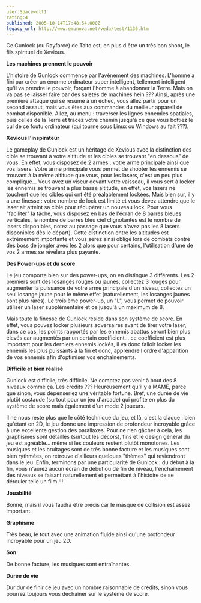 ```yaml
---
user:Spacewolf1
rating:4
published: 2005-10-14T17:48:54.000Z
legacy_url: http://www.emunova.net/veda/test/1136.htm
---
```

Ce Gunlock (ou Rayforce) de Taito est, en plus d'être un très bon shoot, le fils spirituel de Xevious.  

  

**Les machines prennent le pouvoir**  

L'histoire de Gunlock commence par l'avènement des machines. L'homme a fini par créer un énorme ordinateur super intelligent, tellement intelligent qu'il va prendre le pouvoir, forçant l'homme à abandonner la Terre. Mais on va pas se laisser faire par des saletés de machines hein ??? Ainsi, après une première attaque qui se résume à un échec, vous allez partir pour un second assaut, mais vous êtes aux commandes du meilleur appareil de combat disponible. Allez, au menu : traverser les lignes ennemies spatiales, puis celles de la Terre et tracez votre chemin jusqu'à ce que vous bottiez le cul de ce foutu ordinateur (qui tourne sous Linux ou Windows au fait ???).  

  

**Xevious l'inspirateur**  

Le gameplay de Gunlock est un héritage de Xevious avec la distinction des cible se trouvant à votre altitude et les cibles se trouvant "en dessous" de vous. En effet, vous disposez de 2 armes : votre arme principale ainsi que vos lasers. Votre arme principale vous permet de shooter les ennemis se trouvant à la même altitude que vous, pour les lasers, c'est un peu plus compliqué... Vous avez un viseur devant votre vaisseau, il vous sert à locker les ennemis se trouvant à plus basse altitude, en effet, vos lasers ne touchent que les cibles qui ont été préalablement lockées. Mais bien sur, il y a une finesse : votre nombre de lock est limité et vous devez attendre que le laser ait atteint sa cible pour récupérer un nouveau lock. Pour vous "faciliter" la tâche, vous disposez en bas de l'écran de 8 barres bleues verticales, le nombre de barres bleu ciel clignotantes est le nombre de lasers disponibles, notez au passage que vous n'avez pas les 8 lasers disponibles dès le départ). Cette distinction entre les altitudes est extrêmement importante et vous serez ainsi obligé lors de combats contre des boss de jongler avec les 2 alors que pour certains, l'utilisation d'une de vos 2 armes se révélera plus payante.  

  

**Des Power-ups et du score**  

Le jeu comporte bien sur des power-ups, on en distingue 3 différents. Les 2 premiers sont des losanges rouges ou jaunes, collectez 3 rouges pour augmenter la puissance de votre arme principale d'un niveau, collectez un seul losange jaune pour le même effet (naturellement, les losanges jaunes sont plus rares). Le troisième power-up, un "L", vous permet de pouvoir utiliser un laser supplémentaire et ce jusqu'à un maximum de 8\.  

Mais toute la finesse de Gunlock réside dans son système de score. En effet, vous pouvez locker plusieurs adversaires avant de tirer votre laser, dans ce cas, les points rapportés par les ennemis abattus seront bien plus élevés car augmentés par un certain coefficient... ce coefficient est plus important pour les derniers ennemis lockés, il va donc falloir locker les ennemis les plus puissants à la fin et donc, apprendre l'ordre d'apparition de vos ennemis afin d'optimiser vos enchaînements.  

  

**Difficile et bien réalisé**  

Gunlock est difficile, très difficile. Ne comptez pas venir à bout des 8 niveaux comme ça. Les crédits ??? Heureusement qu'il y a MAME, parce que sinon, vous dépenseriez une véritable fortune. Bref, une durée de vie plutôt costaude (surtout pour un jeu d'arcade) qui profite en plus du système de score mais également d'un mode 2 joueurs.  

Il ne nous reste plus que le côté technique du jeu, et là, c'est la claque : bien qu'étant en 2D, le jeu donne une impression de profondeur incroyable grâce à une excellente gestion des parallaxes. Pour ne rien gâcher à cela, les graphismes sont détaillés (surtout les décors), fins et le design général du jeu est agréable... même si les couleurs restent plutôt monotones. Les musiques et les bruitages sont de très bonne facture et les musiques sont bien rythmées, on retrouve d'ailleurs quelques "thèmes" qui reviendront dans le jeu. Enfin, terminons par une particularité de Gunlock : du début à la fin, vous n'aurez aucun écran de début ou de fin de niveau, l'enchaînement des niveaux se faisant naturellement et permettant à l'histoire de se dérouler telle un film !!!  

  

  

**Jouabilité**  

Bonne, mais il vous faudra être précis car le masque de collision est assez important.  

**Graphisme**  

Très beau, le tout avec une animation fluide ainsi qu'une profondeur incroyable pour un jeu 2D.  

**Son**  

De bonne facture, les musiques sont entraînantes.  

**Durée de vie**  

Dur dur de finir ce jeu avec un nombre raisonnable de crédits, sinon vous pourrez toujours vous déchaîner sur le système de score.